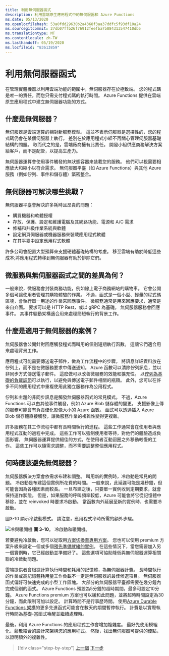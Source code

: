 ```yaml
---
title: 利用無伺服器函式
description: 利用雲端原生應用程式中的無伺服器和 Azure Functions
ms.date: 05/13/2020
ms.openlocfilehash: 53a0fdd29630b2a4368f3aa37ddfc5f93df10a24
ms.sourcegitcommit: 27db07ffb26f76912feefba7b884313547410db5
ms.translationtype: MT
ms.contentlocale: zh-TW
ms.lasthandoff: 05/19/2020
ms.locfileid: "83613859"
---
```

# <a name="leveraging-serverless-functions"></a>利用無伺服器函式

在管理實體機器以利用雲端功能的範圍中，無伺服器存在於極致端。 您的程式碼是唯一的責任，而您只需支付程式碼的執行時間。 Azure Functions 提供在雲端原生應用程式中建立無伺服器功能的方式。

## <a name="what-is-serverless"></a>什麼是無伺服器？

無伺服器是雲端運算的相對新服務模型。 這並不表示伺服器是選擇性的，您的程式碼仍會在某個伺服器上執行。 差別在於應用程式小組不再關心管理伺服器基礎結構的問題。 取而代之的是，雲端廠商擁有此責任。 開發小組供應商務解決方案給客戶，而不是配管，以提高生產力。

無伺服器運算會使用事件觸發的無狀態容器來裝載您的服務。 他們可以視需要相應放大和縮小以符合需求。 無伺服器平臺（如 Azure Functions）與其他 Azure 服務（例如佇列、事件和儲存體）緊密整合。

## <a name="what-challenges-are-solved-by-serverless"></a>無伺服器可解決哪些挑戰？

無伺服器平臺會解決許多耗時且昂貴的問題：

- 購買機器和軟體授權
- 存放、保護、設定和維護電腦及其網路功能、電源和 A/C 需求
- 修補和升級作業系統與軟體
- 設定網頁伺服器或機器服務來裝載應用程式軟體
- 在其平臺中設定應用程式軟體

許多公司會配置大型預算來支援硬體基礎結構的考慮。 移至雲端有助於降低這些成本;將應用程式轉移到無伺服器有助於排除它們。

## <a name="what-is-the-difference-between-a-microservice-and-a-serverless-function"></a>微服務與無伺服器函式之間的差異為何？

一般來說，微服務會封裝商務功能，例如線上電子商務網站的購物車。 它會公開多個可讓使用者管理其購物體驗的作業。 不過，函式是一個小型、輕量的程式碼區塊，會執行單一用途的作業來回應事件。
微服務通常是用來回應要求，通常是來自介面。 要求可以是 HTTP Rest，或以 gRPC 為基礎。 無伺服器服務會回應事件。 其事件驅動架構適合用來處理簡短執行的背景工作。

## <a name="what-scenarios-are-appropriate-for-serverless"></a>什麼是適用于無伺服器的案例？

無伺服器會公開針對回應觸發程式而叫用的個別短期執行函數。 這讓它們適合用來處理背景工作。

應用程式可能需要傳送電子郵件，做為工作流程中的步驟。 將訊息詳細資料放在佇列上，而不是在微服務要求中傳送通知。 Azure 函數可以清除佇列訊息，並以非同步方式傳送電子郵件。 這麼做可以改善微服務的效能和擴充性。 以[佇列為基礎的負載調節](https://docs.microsoft.com/azure/architecture/patterns/queue-based-load-leveling)可以執行，以避免與傳送電子郵件相關的瓶頸。 此外，您可以在許多不同的應用程式中重複使用此獨立服務作為公用程式。

佇列和主題的非同步訊息是觸發無伺服器函式的常見模式。 不過，Azure Functions 可以由其他事件觸發，例如 Azure Blob 儲存體的變更。 支援影像上傳的服務可能會有負責優化影像大小的 Azure 函數。 函式可以透過插入 Azure Blob 儲存體直接觸發，讓微服務作業的複雜性變得更複雜。

許多服務在其工作流程中都有長時間執行的進程。 這些工作通常會在使用者與應用程式互動的過程中完成。 這些工作可以強制使用者等待，對他們的體驗造成負面影響。 無伺服器運算提供絕佳的方式，在使用者互動迴圈之外移動較慢的工作。 這些工作可以隨需求調整，而不需要調整整個應用程式。

## <a name="when-should-you-avoid-serverless"></a>何時應該避免無伺服器？

無伺服器解決方案會依需求布建和調整。 叫用新的實例時，冷啟動是常見的問題。 冷啟動是布建這個實例所花費的時間。 一般來說，此延遲可能是幾秒鐘，但可能會因為各種因素而較長。 一旦布建之後，只要單一實例收到定期要求，就會保持運作狀態。 但是，如果服務的呼叫頻率較低，Azure 可能會將它從記憶體中移除，並在 reinvoked 時要求冷啟動。 當函數向外延展至新的實例時，也需要冷啟動。

圖3-10 顯示冷啟動模式。 請注意，應用程式冷時所需的額外步驟。

![冷與暖開機 ](./media/cold-start-warm-start.png)
 **圖 3-10**。 冷啟動和暖開機。

若要避免冷啟動，您可以從取用[方案切換至專用方案](https://azure.microsoft.com/blog/understanding-serverless-cold-start/)。 您也可以使用 premium 方案升級來設定一個或多個[預先準備就緒的實例](https://docs.microsoft.com/azure/azure-functions/functions-premium-plan#pre-warmed-instances)。 在這些情況下，當您需要加入另一個實例時，它已經啟動並準備好了。 這些選項可協助降低與無伺服器運算相關聯的冷啟動問題。

雲端提供者會根據計算執行時間和耗用的記憶體，為無伺服器計費。 長時間執行的作業或高記憶體耗用量工作負載不一定是無伺服器的最佳候選項目。 無伺服器函式偏好可快速完成的小型工作區塊。 大部分的無伺服器平臺都需要在幾分鐘內完成個別的函式。 Azure Functions 預設為5分鐘的超時期間，最多可設定10分鐘。 Azure Functions premium 方案也可以緩和此問題，並將超時時間設定為30分鐘，而此限制可加以設定。 計算時間不是行事歷時間。 使用[Azure Durable Functions 架構](https://docs.microsoft.com/azure/azure-functions/durable/durable-functions-overview?tabs=csharp)的更多先進函式可能會在數天的期間暫停執行。 計費是以實際執行時間為基礎-當函式喚醒並繼續處理時。

最後，利用 Azure Functions 的應用程式工作會增加複雜度。 最好先使用模組化、鬆散結合的設計來架構您的應用程式。 然後，找出無伺服器可提供的優點，以證明額外的複雜性。

>[!div class="step-by-step"]
>[上一個](leverage-containers-orchestrators.md) 
>[下一步](combine-containers-serverless-approaches.md)
